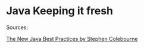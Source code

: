 # Java Keeping it fresh

Sources: 

[The New Java Best Practices by Stephen Colebourne](https://www.youtube.com/watch?v=4sjJmKXLnuY)

[]()